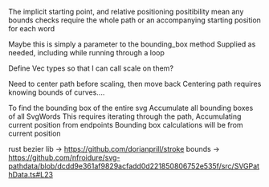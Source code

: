
The implicit starting point, and relative positioning positibility mean
  any bounds checks require the whole path
  or an accompanying starting position for each word

  Maybe this is simply a parameter to the bounding_box method
    Supplied as needed, including while running through a loop





Define Vec types so that I can call scale on them?

Need to center path before scaling, then move back
Centering path requires knowing bounds of curves....

To find the bounding box of the entire svg
  Accumulate all bounding boxes of all SvgWords
  This requires iterating through the path,
    Accumulating current position from endpoints
      Bounding box calculations will be from current position

rust bezier lib -> https://github.com/dorianprill/stroke
bounds -> https://github.com/nfroidure/svg-pathdata/blob/dcdd9e361af9829acfadd0d221850806752e535f/src/SVGPathData.ts#L23
